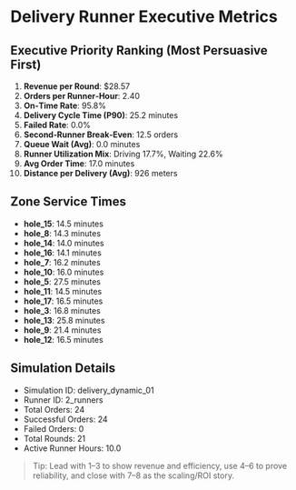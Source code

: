 # Delivery Runner Executive Metrics

## Executive Priority Ranking (Most Persuasive First)
1. **Revenue per Round**: $28.57
2. **Orders per Runner‑Hour**: 2.40
3. **On‑Time Rate**: 95.8%
4. **Delivery Cycle Time (P90)**: 25.2 minutes
5. **Failed Rate**: 0.0%
6. **Second‑Runner Break‑Even**: 12.5 orders
7. **Queue Wait (Avg)**: 0.0 minutes
8. **Runner Utilization Mix**: Driving 17.7%, Waiting 22.6%
9. **Avg Order Time**: 17.0 minutes
10. **Distance per Delivery (Avg)**: 926 meters

## Zone Service Times
- **hole_15**: 14.5 minutes
- **hole_8**: 14.3 minutes
- **hole_14**: 14.0 minutes
- **hole_16**: 14.1 minutes
- **hole_7**: 16.2 minutes
- **hole_10**: 16.0 minutes
- **hole_5**: 27.5 minutes
- **hole_11**: 14.5 minutes
- **hole_17**: 16.5 minutes
- **hole_3**: 16.8 minutes
- **hole_13**: 25.8 minutes
- **hole_9**: 21.4 minutes
- **hole_12**: 16.5 minutes


## Simulation Details
- Simulation ID: delivery_dynamic_01
- Runner ID: 2_runners
- Total Orders: 24
- Successful Orders: 24
- Failed Orders: 0
- Total Rounds: 21
- Active Runner Hours: 10.0

> Tip: Lead with 1–3 to show revenue and efficiency, use 4–6 to prove reliability, and close with 7–8 as the scaling/ROI story.

